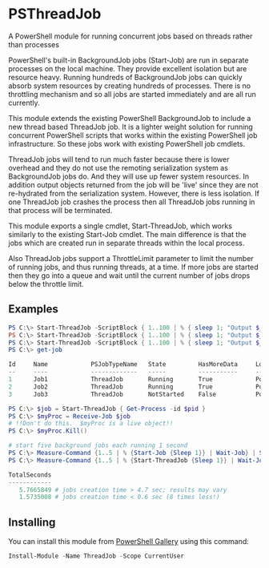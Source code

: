 # PSThreadJob

A PowerShell module for running concurrent jobs based on threads rather than processes

PowerShell's built-in BackgroundJob jobs (Start-Job) are run in separate processes on the local machine. They provide excellent isolation but are resource heavy.  Running hundreds of BackgroundJob jobs can quickly absorb system resources by creating hundreds of processes. There is no throttling mechanism and so all jobs are started immediately and are all run currently.

This module extends the existing PowerShell BackgroundJob to include a new thread based ThreadJob job. It is a lighter weight solution for running concurrent PowerShell scripts that works within the existing PowerShell job infrastructure. So these jobs work with existing PowerShell job cmdlets.

ThreadJob jobs will tend to run much faster because there is lower overhead and they do not use the remoting serialization system as BackgroundJob jobs do. And they will use up fewer system resources. In addition output objects returned from the job will be 'live' since they are not re-hydrated from the serialization system.  However, there is less isolation.  If one ThreadJob job crashes the process then all ThreadJob jobs running in that process will be terminated.

This module exports a single cmdlet, Start-ThreadJob, which works similarly to the existing Start-Job cmdlet. The main difference is that the jobs which are created run in separate threads within the local process.

Also ThreadJob jobs support a ThrottleLimit parameter to limit the number of running jobs, and thus running threads, at a time. If more jobs are started then they go into a queue and wait until the current number of jobs drops below the throttle limit.

## Examples

```powershell
PS C:\> Start-ThreadJob -ScriptBlock { 1..100 | % { sleep 1; "Output $_" } } -ThrottleLimit 2
PS C:\> Start-ThreadJob -ScriptBlock { 1..100 | % { sleep 1; "Output $_" } }
PS C:\> Start-ThreadJob -ScriptBlock { 1..100 | % { sleep 1; "Output $_" } }
PS C:\> get-job

Id     Name            PSJobTypeName   State         HasMoreData     Location             Command
--     ----            -------------   -----         -----------     --------             -------
1      Job1            ThreadJob       Running       True            PowerShell            1..100 | % { sleep 1;...
2      Job2            ThreadJob       Running       True            PowerShell            1..100 | % { sleep 1;...
3      Job3            ThreadJob       NotStarted    False           PowerShell            1..100 | % { sleep 1;...
```

```powershell
PS C:\> $job = Start-ThreadJob { Get-Process -id $pid }
PS C:\> $myProc = Receive-Job $job
# !!Don't do this.  $myProc is a live object!!
PS C:\> $myProc.Kill()
```

```powershell
# start five background jobs each running 1 second
PS C:\> Measure-Command {1..5 | % {Start-Job {Sleep 1}} | Wait-Job} | Select TotalSeconds 
PS C:\> Measure-Command {1..5 | % {Start-ThreadJob {Sleep 1}} | Wait-Job} | Select TotalSeconds

TotalSeconds
------------
   5.7665849 # jobs creation time > 4.7 sec; results may vary
   1.5735008 # jobs creation time < 0.6 sec (8 times less!)
```

## Installing

You can install this module from [PowerShell Gallery](https://www.powershellgallery.com/packages/ThreadJob/1.1.2) using this command:

```powershell
Install-Module -Name ThreadJob -Scope CurrentUser
```
